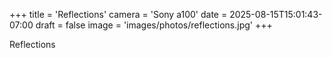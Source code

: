 +++
title = 'Reflections'
camera = 'Sony a100'
date = 2025-08-15T15:01:43-07:00
draft = false
image = 'images/photos/reflections.jpg'
+++


Reflections